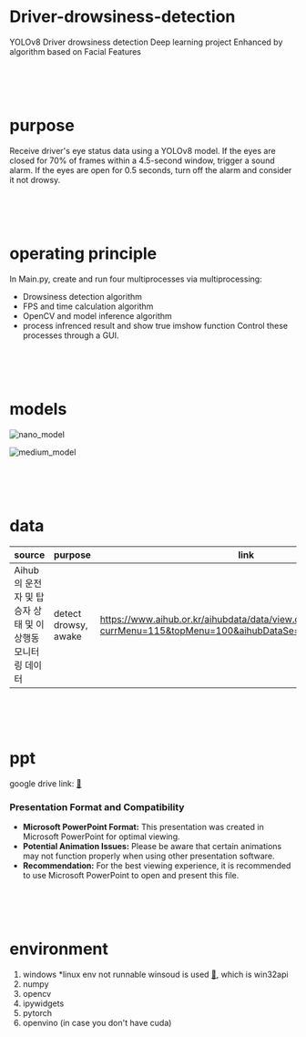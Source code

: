 # Driver-drowsiness-detection
YOLOv8 Driver drowsiness detection Deep learning project Enhanced by algorithm based on Facial Features  
  
<br/>
<br/>
<br/>  
  
# purpose
Receive driver's eye status data using a YOLOv8 model. If the eyes are closed for 70% of frames within a 4.5-second window, trigger a sound alarm. If the eyes are open for 0.5 seconds, turn off the alarm and consider it not drowsy.  
  
<br/>
<br/>
<br/>  
  
# operating principle
In Main.py, create and run four multiprocesses via multiprocessing:
 * Drowsiness detection algorithm
 * FPS and time calculation algorithm
 * OpenCV and model inference algorithm
 * process infrenced result and show true imshow function
Control these processes through a GUI.  
  
<br/>
<br/>
<br/>  
  
# models
![nano_model](https://github.com/hwkim-dev/Driver-drowsiness-detection/assets/54717101/7af48e4e-a9e3-4050-8fc3-9ee490b7af33)  

![medium_model](https://github.com/hwkim-dev/Driver-drowsiness-detection/assets/54717101/bd75f424-570f-40b0-beb6-f6adc461f618)

<br/>
<br/>
<br/>
  
# data
|source|purpose|link|
|------|---|---|
|Aihub의 운전자 및 탑승자 상태 및 이상행동 모니터링 데이터|detect drowsy, awake|https://www.aihub.or.kr/aihubdata/data/view.do?currMenu=115&topMenu=100&aihubDataSe=data&dataSetSn=173|  
  
<br/>
<br/>
<br/>  

# ppt  

google drive link: [🔗](https://docs.google.com/presentation/d/1pbqiPMLQGaspg0C_ryWQmM1hd6Aktyi-/edit?usp=sharing&ouid=104335523960644232607&rtpof=true&sd=true)  

<h3>Presentation Format and Compatibility</h3>

* **Microsoft PowerPoint Format:** This presentation was created in Microsoft PowerPoint for optimal viewing.
* **Potential Animation Issues:** Please be aware that certain animations may not function properly when using other presentation software.
* **Recommendation:** For the best viewing experience, it is recommended to use Microsoft PowerPoint to open and present this file.

<br/>
<br/>
<br/>  
  
# environment
1. windows *linux env not runnable winsoud is used [🔗](drowsiness/sound_play.py), which is win32api
2. numpy
3. opencv
4. ipywidgets
5. pytorch
6. openvino (in case you don't have cuda)
